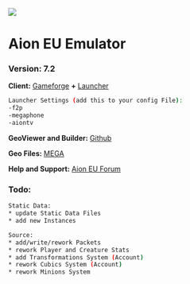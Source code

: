![](http://falke34.bplaced.net/Splash01.png)

# Aion EU Emulator
### Version: 7.2

**Client:** [Gameforge](https://de.aion.gameforge.com/website/download/) **+** [Launcher](https://github.com/AionGermany/aion-germany/blob/master/AL-Tools/AionLauncherEU_5.x.rar)

```sh
Launcher Settings (add this to your config File):
-f2p
-megaphone
-aiontv
```

**GeoViewer and Builder:** [Github](https://github.com/zzsort/monono2)

**Geo Files:** [MEGA](https://mega.nz/file/xKoDWJyL#uf_npX9rGt7t7bnq_RvRnpkGrTpwnYf637oWBBs247Q)

**Help and Support:** [Aion EU Forum](http://falke34.bplaced.net)

### Todo:
```sh
Static Data:
* update Static Data Files
* add new Instances
```

```sh
Source:
* add/write/rework Packets
* rework Player and Creature Stats
* add Transformations System (Account)
* rework Cubics System (Account)
* rework Minions System
```
